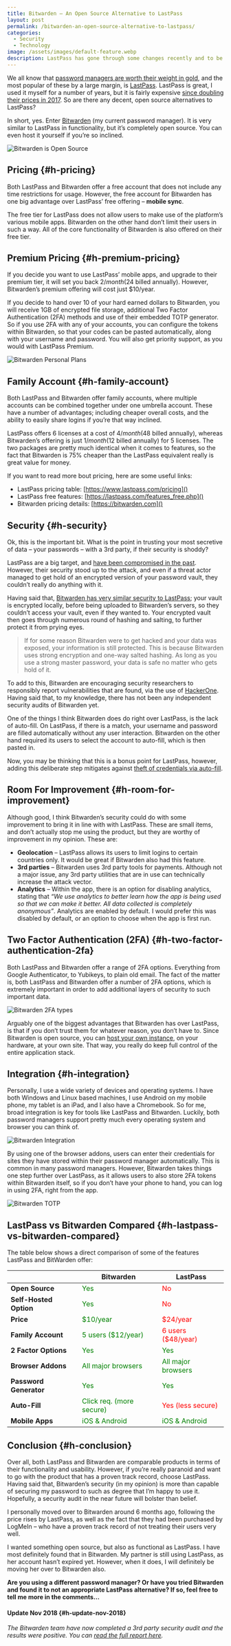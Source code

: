 ```yaml
---
title: Bitwarden – An Open Source Alternative to LastPass
layout: post
permalink: /bitwarden-an-open-source-alternative-to-lastpass/
categories:
  - Security
  - Technology
image: /assets/images/default-feature.webp
description: LastPass has gone through some changes recently and to be frank, Bitwarden is a better alternative.
---
```

We all know that [password managers are worth their weight in gold](/are-password-managers-worth-it), and the most popular of these by a large margin, is [LastPass](https://lastpass.com). LastPass is great, I used it myself for a number of years, but it is fairly expensive [since doubling their prices in 2017](https://www.theverge.com/2017/8/3/16089444/password-manager-lastpass-pricing-doubles). So are there any decent, open source alternatives to LastPass?

In short, yes. Enter [Bitwarden](https://bitwarden.com) (my current password manager). It is very similar to LastPass in functionality, but it’s completely open source. You can even host it yourself if you’re so inclined.

![Bitwarden is Open Source](/assets/images/bitwarden-open-source.webp)

## Pricing {#h-pricing}

Both LastPass and Bitwarden offer a free account that does not include any time restrictions for usage. However, the free account for Bitwarden has one big advantage over LastPass’ free offering – **mobile sync**.

The free tier for LastPass does not allow users to make use of the platform’s various mobile apps. Bitwarden on the other hand don’t limit their users in such a way. All of the core functionality of Bitwarden is also offered on their free tier.

## Premium Pricing {#h-premium-pricing}

If you decide you want to use LastPass’ mobile apps, and upgrade to their premium tier, it will set you back $2/month ($24 billed annually). However, Bitwarden’s premium offering will cost just $10/year.

If you decide to hand over 10 of your hard earned dollars to Bitwarden, you will receive 1GB of encrypted file storage, additional Two Factor Authentication (2FA) methods and use of their embedded TOTP generator. So if you use 2FA with any of your accounts, you can configure the tokens within Bitwarden, so that your codes can be pasted automatically, along with your username and password. You will also get priority support, as you would with LastPass Premium.

![Bitwarden Personal Plans](/assets/images/Bitwarden-Personal.webp)

## Family Account {#h-family-account}

Both LastPass and Bitwarden offer family accounts, where multiple accounts can be combined together under one umbrella account. These have a number of advantages; including cheaper overall costs, and the ability to easily share logins if you’re that way inclined.

LastPass offers 6 licenses at a cost of $4/month ($48 billed annually), whereas Bitwarden’s offering is just $1/month ($12 billed annually) for 5 licenses. The two packages are pretty much identical when it comes to features, so the fact that Bitwarden is 75% cheaper than the LastPass equivalent really is great value for money.

If you want to read more bout pricing, here are some useful links:

  * LastPass pricing table: [https://www.lastpass.com/pricing]()
  * LastPass free features: [https://lastpass.com/features_free.php]()
  * Bitwarden pricing details: [https://bitwarden.com]()

## Security {#h-security}

Ok, this is the important bit. What is the point in trusting your most secretive of data – your passwords – with a 3rd party, if their security is shoddy?

LastPass are a big target, and [have been compromised in the past](https://www.csoonline.com/article/2936254/data-protection/lastpass-compromise-heres-what-you-need-to-know-and-what-you-can-do.html). However, their security stood up to the attack, and even if a threat actor managed to get hold of an encrypted version of your password vault, they couldn’t really do anything with it.

Having said that, [Bitwarden has very similar security to LastPass](https://help.bitwarden.com/security); your vault is encrypted locally, before being uploaded to Bitwarden’s servers, so they couldn’t access your vault, even if they wanted to. Your encrypted vault then goes through numerous round of hashing and salting, to further protect it from prying eyes.

> If for some reason Bitwarden were to get hacked and your data was exposed, your information is still protected. This is because Bitwarden uses strong encryption and one-way salted hashing. As long as you use a strong master password, your data is safe no matter who gets hold of it.

To add to this, Bitwarden are encouraging security researchers to responsibly report vulnerabilities that are found, via the use of [HackerOne](https://hackerone.com/bitwarden). Having said that, to my knowledge, there has not been any independent security audits of Bitwarden yet.

One of the things I think Bitwarden does do right over LastPass, is the lack of auto-fill. On LastPass, if there is a match, your username and password are filled automatically without any user interaction. Bitwarden on the other hand required its users to select the account to auto-fill, which is then pasted in.

Now, you may be thinking that this is a bonus point for LastPass, however, adding this deliberate step mitigates against [theft of credentials via auto-fill](https://www.bleepingcomputer.com/news/security/web-trackers-exploit-flaw-in-browser-login-managers-to-steal-usernames).

## Room For Improvement {#h-room-for-improvement}

Although good, I think Bitwarden’s security could do with some improvement to bring it in line with with LastPass. These are small items, and don’t actually stop me using the product, but they are worthy of improvement in my opinion. These are:

  * **Geolocation** – LastPass allows its users to limit logins to certain countries only. It would be great if Bitwarden also had this feature.
  * **3rd parties** – Bitwarden uses 3rd party tools for payments. Although not a major issue, any 3rd party utilities that are in use can technically increase the attack vector.
  * **Analytics** – Within the app, there is an option for disabling analytics, stating that _“We use analytics to better learn how the app is being used so that we can make it better. All data collected is completely anonymous”_. Analytics are enabled by default. I would prefer this was disabled by default, or an option to choose when the app is first run.

## Two Factor Authentication (2FA) {#h-two-factor-authentication-2fa}

Both LastPass and Bitwarden offer a range of 2FA options. Everything from Google Authenticator, to Yubikeys, to plain old email. The fact of the matter is, both LastPass and Bitwarden offer a number of 2FA options, which is extremely important in order to add additional layers of security to such important data.

![Bitwarden 2FA types](/assets/images/Bitwarden-2FA-Types.webp)

Arguably one of the biggest advantages that Bitwarden has over LastPass, is that if you don’t trust them for whatever reason, you don’t have to. Since Bitwarden is open source, you can [host your own instance](https://help.bitwarden.com/article/install-on-premise), on your hardware, at your own site. That way, you really do keep full control of the entire application stack.

## Integration {#h-integration}

Personally, I use a wide variety of devices and operating systems. I have both Windows and Linux based machines, I use Android on my mobile phone, my tablet is an iPad, and I also have a Chromebook. So for me, broad integration is key for tools like LastPass and Bitwarden. Luckily, both password managers support pretty much every operating system and browser you can think of.

![Bitwarden Integration](/assets/images/Bitwarden-Intergration.webp)

By using one of the browser addons, users can enter their credentials for sites they have stored within their password manager automatically. This is common in many password managers. However, Bitwarden takes things one step further over LastPass, as it allows users to also store 2FA tokens within Bitwarden itself, so if you don’t have your phone to hand, you can log in using 2FA, right from the app.

![Bitwarden TOTP](/assets/images/bitwarden-totp.webp)

## LastPass vs Bitwarden Compared {#h-lastpass-vs-bitwarden-compared}

The table below shows a direct comparison of some of the features LastPass and BitWarden offer:

|   | **Bitwarden**  | **LastPass**  |
|---|---|---|
| **Open Source**  | <span style="color:green;">Yes</span>  |  <span style="color:red;">No</span> |
| **Self-Hosted Option**  |  <span style="color:green;">Yes</span> | <span style="color:red;">No</span>  |
| **Price**  | <span style="color:green;">$10/year</span> | <span style="color:red;">$24/year</span>  |
| **Family Account**  | <span style="color:green;">5 users ($12/year)</span>  |  <span style="color:red;">6 users ($48/year)</span> |
| **2 Factor Options**  | <span style="color:green;">Yes</span>  | <span style="color:green;">Yes</span>  |
| **Browser Addons**  | <span style="color:green;">All major browsers</span>  | <span style="color:green;">All major browsers</span>  |
| **Password Generator**  | <span style="color:green;">Yes</span>  |  <span style="color:green;">Yes</span> |
| **Auto-Fill**  | <span style="color:green;">Click req. (more secure)</span>  |  <span style="color:red;">Yes (less secure)</span> |
| **Mobile Apps**  |  <span style="color:green;">iOS & Android</span> | <span style="color:green;">iOS & Android</span>  |

## Conclusion {#h-conclusion}

Over all, both LastPass and Bitwarden are comparable products in terms of their functionality and usability. However, if you’re really paranoid and want to go with the product that has a proven track record, choose LastPass. Having said that, Bitwarden’s security (in my opinion) is more than capable of securing my password to such as degree that I’m happy to use it. Hopefully, a security audit in the near future will bolster than belief.

I personally moved over to Bitwarden around 6 months ago, following the price rises by LastPass, as well as the fact that they had been purchased by LogMeIn – who have a proven track record of not treating their users very well.

I wanted something open source, but also as functional as LastPass. I have most definitely found that in Bitwarden. My partner is still using LastPass, as her account hasn’t expired yet. However, when it does, I will definitely be moving her over to Bitwarden also.

**Are you using a different password manager? Or have you tried Bitwarden and found it to not an appropriate LastPass alternative? If so, feel free to tell me more in the comments…**

#### Update Nov 2018 {#h-update-nov-2018}

_The Bitwarden team have now completed a 3rd party security audit and the results were positive. You can [read the full report here](https://cdn.bitwarden.net/misc/Bitwarden%20Security%20Assessment%20Report.pdf)._
